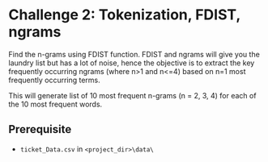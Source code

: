 # Challenge 2: Tokenization, FDIST, ngrams

Find the n-grams using FDIST function. FDIST and ngrams will give you the laundry list but has a lot of noise, hence the objective is to extract the key frequently occurring ngrams (where n>1 and n<=4) based on n=1 most frequently occurring terms.

This will generate list of 10 most frequent n-grams (n = 2, 3, 4) for each of the 10 most frequent words.

## Prerequisite
* ```ticket_Data.csv``` in ```<project_dir>\data\```
